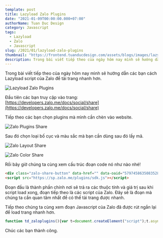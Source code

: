 ```yaml
---
template: post
title: Lazyload Zalo Plugins 
date: "2021-01-09T00:00:00.000+07:00"
authorName: Tuan Duc Design
category: Javascript
tags:
  - Lazyload
  - Zalo
  - Javascript
slug: /2021/01/lazyload-zalo-plugins
thumbnail: "https://frontend.tuanducdesign.com/assets/blogs/images/lazyload-zalo-plugins.jpg"
description: Trong bài viết tiếp theo của ngày hôm nay mình sẽ hướng dẫn các bạn cách Lazyload script của Zalo để tải trang nhanh hơn.
---
```


Trong bài viết tiếp theo của ngày hôm nay mình sẽ hướng dẫn các bạn cách Lazyload script của Zalo để tải trang nhanh hơn.

![Lazyload Zalo Plugins](/images/lazyload-zalo-plugins.jpg)

Đầu tiên các bạn truy cập vào trang: [https://developers.zalo.me/docs/social/share](https://developers.zalo.me/docs/social/share)

Tiếp theo các bạn chọn plugins mà mình cần chèn vào website.

![Zalo Plugins Share](/images/zalo-plugins-share.jpg)

Sau đó chọn loại bố cục và màu sắc mà bạn cần dùng sau đó lấy mã.

![Zalo Layout Share](/images/zalo-layout-share.jpg)

![Zalo Color Share](/images/zalo-color-share.jpg)

Rồi bây giờ chúng ta cùng xem cấu trúc đoạn code nó như nào nhé!

```html
<div class="zalo-share-button" data-href="" data-oaid="579745863508352884" data-layout="2" data-color="blue" data-customize=false></div>
<script src="https://sp.zalo.me/plugins/sdk.js"></script>
```

Đoạn đầu là thành phần chính nơi sẽ trả ra các thuộc tính và giá trị sau khi script load xong, đoạn tiếp theo là các script của Zalo. Đây sẽ là đoạn mà chúng ta cần quan tâm nhất để có thể tải trang được nhanh.

Tiếp theo chúng ta cùng xem đoạn Javascript của Zalo đã được rút ngắn lại để load trang nhanh hơn.

```javascript
function td_zaloplugins(){var t=document.createElement("script");t.async=!0,t.defer=!0,t.src="https://sp.zalo.me/plugins/sdk.js",document.body.appendChild(t)}window.addEventListener?window.addEventListener("load",td_zaloplugins,!1):window.attachEvent?window.attachEvent("onload",td_zaloplugins):window.onload=td_zaloplugins;
```

Chúc các bạn thành công.
